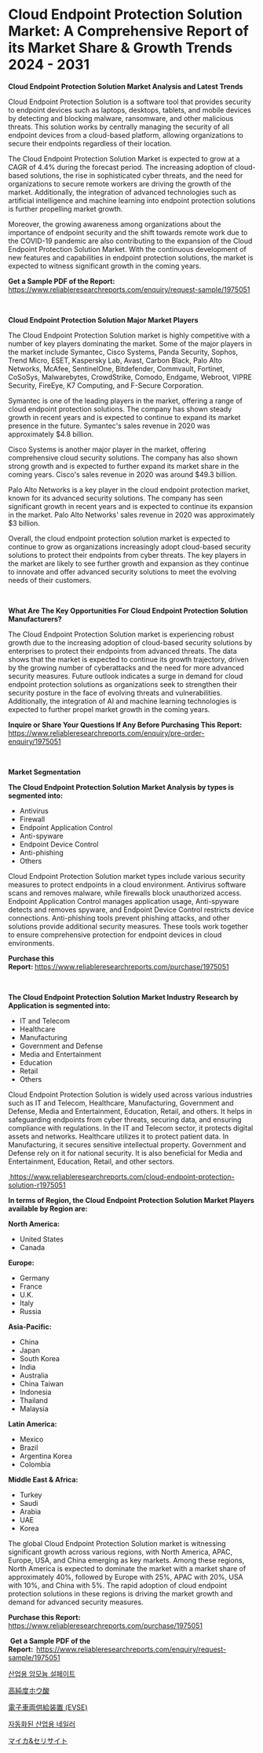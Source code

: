 <p><h1>Cloud Endpoint Protection Solution Market: A Comprehensive Report of its Market Share & Growth Trends 2024 - 2031</h1></p><p><strong>Cloud Endpoint Protection Solution Market Analysis and Latest Trends</strong></p>
<p><p>Cloud Endpoint Protection Solution is a software tool that provides security to endpoint devices such as laptops, desktops, tablets, and mobile devices by detecting and blocking malware, ransomware, and other malicious threats. This solution works by centrally managing the security of all endpoint devices from a cloud-based platform, allowing organizations to secure their endpoints regardless of their location.</p><p>The Cloud Endpoint Protection Solution Market is expected to grow at a CAGR of 4.4% during the forecast period. The increasing adoption of cloud-based solutions, the rise in sophisticated cyber threats, and the need for organizations to secure remote workers are driving the growth of the market. Additionally, the integration of advanced technologies such as artificial intelligence and machine learning into endpoint protection solutions is further propelling market growth.</p><p>Moreover, the growing awareness among organizations about the importance of endpoint security and the shift towards remote work due to the COVID-19 pandemic are also contributing to the expansion of the Cloud Endpoint Protection Solution Market. With the continuous development of new features and capabilities in endpoint protection solutions, the market is expected to witness significant growth in the coming years.</p></p>
<p><strong>Get a Sample PDF of the Report:&nbsp;</strong> <a href="https://www.reliableresearchreports.com/enquiry/request-sample/1975051">https://www.reliableresearchreports.com/enquiry/request-sample/1975051</a></p>
<p>&nbsp;</p>
<p><strong>Cloud Endpoint Protection Solution Major Market Players</strong></p>
<p><p>The Cloud Endpoint Protection Solution market is highly competitive with a number of key players dominating the market. Some of the major players in the market include Symantec, Cisco Systems, Panda Security, Sophos, Trend Micro, ESET, Kaspersky Lab, Avast, Carbon Black, Palo Alto Networks, McAfee, SentinelOne, Bitdefender, Commvault, Fortinet, CoSoSys, Malwarebytes, CrowdStrike, Comodo, Endgame, Webroot, VIPRE Security, FireEye, K7 Computing, and F-Secure Corporation.</p><p>Symantec is one of the leading players in the market, offering a range of cloud endpoint protection solutions. The company has shown steady growth in recent years and is expected to continue to expand its market presence in the future. Symantec's sales revenue in 2020 was approximately $4.8 billion.</p><p>Cisco Systems is another major player in the market, offering comprehensive cloud security solutions. The company has also shown strong growth and is expected to further expand its market share in the coming years. Cisco's sales revenue in 2020 was around $49.3 billion.</p><p>Palo Alto Networks is a key player in the cloud endpoint protection market, known for its advanced security solutions. The company has seen significant growth in recent years and is expected to continue its expansion in the market. Palo Alto Networks' sales revenue in 2020 was approximately $3 billion.</p><p>Overall, the cloud endpoint protection solution market is expected to continue to grow as organizations increasingly adopt cloud-based security solutions to protect their endpoints from cyber threats. The key players in the market are likely to see further growth and expansion as they continue to innovate and offer advanced security solutions to meet the evolving needs of their customers.</p></p>
<p>&nbsp;</p>
<p><strong>What Are The Key Opportunities For Cloud Endpoint Protection Solution Manufacturers?</strong></p>
<p><p>The Cloud Endpoint Protection Solution market is experiencing robust growth due to the increasing adoption of cloud-based security solutions by enterprises to protect their endpoints from advanced threats. The data shows that the market is expected to continue its growth trajectory, driven by the growing number of cyberattacks and the need for more advanced security measures. Future outlook indicates a surge in demand for cloud endpoint protection solutions as organizations seek to strengthen their security posture in the face of evolving threats and vulnerabilities. Additionally, the integration of AI and machine learning technologies is expected to further propel market growth in the coming years.</p></p>
<p><strong>Inquire or Share Your Questions If Any Before Purchasing This Report:</strong> <a href="https://www.reliableresearchreports.com/enquiry/pre-order-enquiry/1975051">https://www.reliableresearchreports.com/enquiry/pre-order-enquiry/1975051</a></p>
<p>&nbsp;</p>
<p><strong>Market Segmentation</strong></p>
<p><strong>The Cloud Endpoint Protection Solution Market Analysis by types is segmented into:</strong></p>
<p><ul><li>Antivirus</li><li>Firewall</li><li>Endpoint Application Control</li><li>Anti-spyware</li><li>Endpoint Device Control</li><li>Anti-phishing</li><li>Others</li></ul></p>
<p><p>Cloud Endpoint Protection Solution market types include various security measures to protect endpoints in a cloud environment. Antivirus software scans and removes malware, while firewalls block unauthorized access. Endpoint Application Control manages application usage, Anti-spyware detects and removes spyware, and Endpoint Device Control restricts device connections. Anti-phishing tools prevent phishing attacks, and other solutions provide additional security measures. These tools work together to ensure comprehensive protection for endpoint devices in cloud environments.</p></p>
<p><strong>Purchase this Report:&nbsp;</strong><a href="https://www.reliableresearchreports.com/purchase/1975051">https://www.reliableresearchreports.com/purchase/1975051</a></p>
<p>&nbsp;</p>
<p><strong>The Cloud Endpoint Protection Solution Market Industry Research by Application is segmented into:</strong></p>
<p><ul><li>IT and Telecom</li><li>Healthcare</li><li>Manufacturing</li><li>Government and Defense</li><li>Media and Entertainment</li><li>Education</li><li>Retail</li><li>Others</li></ul></p>
<p><p>Cloud Endpoint Protection Solution is widely used across various industries such as IT and Telecom, Healthcare, Manufacturing, Government and Defense, Media and Entertainment, Education, Retail, and others. It helps in safeguarding endpoints from cyber threats, securing data, and ensuring compliance with regulations. In the IT and Telecom sector, it protects digital assets and networks. Healthcare utilizes it to protect patient data. In Manufacturing, it secures sensitive intellectual property. Government and Defense rely on it for national security. It is also beneficial for Media and Entertainment, Education, Retail, and other sectors.</p></p>
<p><a href="https://www.reliableresearchreports.com/cloud-endpoint-protection-solution-r1975051">&nbsp;https://www.reliableresearchreports.com/cloud-endpoint-protection-solution-r1975051</a></p>
<p><strong>In terms of Region, the Cloud Endpoint Protection Solution Market Players available by Region are:</strong></p>
<p>
    <p> <strong> North America: </strong>
        <ul>
            <li>United States</li>
            <li>Canada</li>
        </ul>
        </p> 
    <p> <strong> Europe: </strong>
        <ul>
            <li>Germany</li>
            <li>France</li>
            <li>U.K.</li>
            <li>Italy</li>
            <li>Russia</li>
        </ul>
        </p> 
    <p> <strong> Asia-Pacific: </strong>
        <ul>
            <li>China</li>
            <li>Japan</li>
            <li>South Korea</li>
            <li>India</li>
            <li>Australia</li>
            <li>China Taiwan</li>
            <li>Indonesia</li>
            <li>Thailand</li>
            <li>Malaysia</li>
        </ul>
        </p> 
    <p> <strong> Latin America: </strong>
        <ul>
            <li>Mexico</li>
            <li>Brazil</li>
            <li>Argentina Korea</li>
            <li>Colombia</li>
        </ul>
        </p> 
    <p> <strong> Middle East & Africa: </strong>
        <ul>
            <li>Turkey</li>
            <li>Saudi</li>
            <li>Arabia</li>
            <li>UAE</li>
            <li>Korea</li>
        </ul>
    </p>
    </p>
<p><p>The global Cloud Endpoint Protection Solution market is witnessing significant growth across various regions, with North America, APAC, Europe, USA, and China emerging as key markets. Among these regions, North America is expected to dominate the market with a market share of approximately 40%, followed by Europe with 25%, APAC with 20%, USA with 10%, and China with 5%. The rapid adoption of cloud endpoint protection solutions in these regions is driving the market growth and demand for advanced security measures.</p></p>
<p><strong>Purchase this Report: </strong><a href="https://www.reliableresearchreports.com/purchase/1975051">https://www.reliableresearchreports.com/purchase/1975051</a></p>
<p>&nbsp;<strong>Get a Sample PDF of the Report:&nbsp;&nbsp;</strong><a href="https://www.reliableresearchreports.com/enquiry/request-sample/1975051">https://www.reliableresearchreports.com/enquiry/request-sample/1975051</a></p>
<p><strong></strong></p>
<p><p><a href="https://medium.com/@fimaswijaya/%EC%82%B0%EC%97%85-%EC%A7%88%EC%82%B0-%ED%99%A9%EC%9D%98-%EC%8B%9C%EC%9E%A5-%EB%8F%99%ED%96%A5-%EC%8B%9C%EC%9E%A5-%EC%84%B8%EB%B6%84%ED%99%94-%EB%B0%8F-%EA%B2%BD%EC%9F%81-%EB%B6%84%EC%84%9D%EC%97%90-%EB%8C%80%ED%95%9C-%EC%8B%AC%EC%B8%B5-%ED%83%90%EA%B5%AC-3da665d44e67">산업용 암모늄 설페이트</a></p><p><a href="https://github.com/reliezer65/Market-Research-Report-List-1/blob/main/3088622116129.md">高純度ホウ酸</a></p><p><a href="https://medium.com/@reannakling/%E9%9B%BB%E6%B0%97%E8%87%AA%E5%8B%95%E8%BB%8A%E7%94%A8%E5%85%85%E9%9B%BB%E8%A8%AD%E5%82%99-evse-%E6%A5%AD%E7%95%8C%E3%81%AE%E6%B4%9E%E5%AF%9F-2031%E5%B9%B4%E3%81%BE%E3%81%A7%E3%81%AE%E5%B8%82%E5%A0%B4%E3%81%AE%E8%B2%A1%E5%8B%99%E7%8A%B6%E6%B3%81-%E5%B8%82%E5%A0%B4%E8%A6%8F%E6%A8%A1-%E3%81%8A%E3%82%88%E3%81%B3%E5%8F%8E%E7%9B%8A%E5%88%86%E6%9E%90-d0774cb2d55c">電子車両供給装置 (EVSE)</a></p><p><a href="https://github.com/shade463/Market-Research-Report-List-1/blob/main/1188803125111.md">자동화된 산업용 네일러</a></p><p><a href="https://github.com/RodHoppe07/Market-Research-Report-List-2/blob/main/2248437116128.md">マイカ&セリサイト</a></p></p>